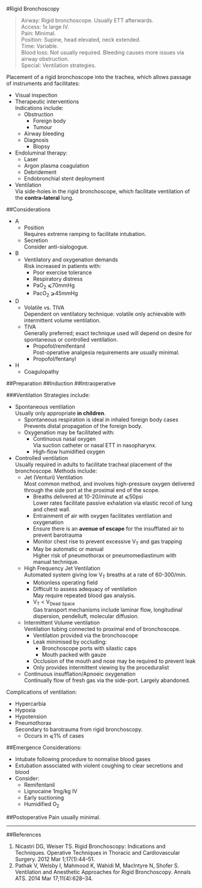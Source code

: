 #Rigid Bronchoscopy

>Airway: Rigid bronchoscope. Usually ETT afterwards. <br>
>Access: 1x large IV. <br>
>Pain: Minimal. <br>
>Position: Supine, head elevated, neck extended. <br>
>Time: Variable. <br>
>Blood loss: Not usually required. Bleeding causes more issues via airway obstruction. <br>
>Special: Ventilation strategies. <br>


Placement of a rigid bronchoscope into the trachea, which allows passage of instruments and facilitates:
* Visual inspection
* Therapeutic interventions  
Indications include:
	* Obstruction
		* Foreign body
		* Tumour
	* Airway bleeding
	* Diagnosis
		* Biopsy
* Endoluminal therapy:
	* Laser
	* Argon plasma coagulation
	* Debridement
	* Endobronchial stent deployment
* Ventilation  
Via side-holes in the rigid bronchoscope, which facilitate ventilation of the **contra-lateral** lung. 


##Considerations
* A
	* Position  
	Requires extreme ramping to facilitate intubation.
	* Secretion  
	Consider anti-sialogogue.
* B
	* Ventilatory and oxygenation demands  
	Risk increased in patients with:
		* Poor exercise tolerance
		* Respiratory distress
		* PaO<sub>2</sub> ⩽70mmHg
		* PacO<sub>2</sub> ⩾45mmHg
* D
	* Volatile vs. TIVA  
	Dependent on ventilatory technique: volatile only achievable with intermittent volume ventilation.
	* TIVA  
	Generally preferred; exact technique used will depend on desire for spontaneous or controlled ventilation.
		* Propofol/remifentanil  
		Post-operative analgesia requirements are usually minimal.
		* Propofol/fentanyl
* H
	* Coagulopathy

##Preparation
##Induction
##Intraoperative

###Ventilation
Strategies include:
* Spontaneous ventilation  
Usually only appropriate **in children**.
	* Spontaneous respiration is ideal in inhaled foreign body cases  
	Prevents distal propagation of the foreign body.
	* Oxygenation may be facilitated with:
		* Continuous nasal oxygen  
		Via suction catheter or nasal ETT in nasopharynx.
		* High-flow humidified oxygen
* Controlled ventilation  
Usually required in adults to facilitate tracheal placement of the bronchoscope. Methods include:
	* Jet (Venturi) Ventilation  
	Most common method, and involves high-pressure oxygen delivered through the side port at the proximal end of the scope.
		* Breaths delivered at 10-20/minute at ⩽50psi  
		Lower rates facilitate passive exhalation via elastic recoil of lung and chest wall.
		* Entrainment of air with oxygen facilitates ventilation and oxygenation
		* Ensure there is an **avenue of escape** for the insufflated air to prevent barotrauma
		* Monitor chest rise to prevent excessive V<sub>T</sub> and gas trapping
		* May be automatic or manual  
		Higher risk of pneumothorax or pneumomediastinum with manual technique.
	* High Frequency Jet Ventilation  
	Automated system giving low V<sub>T</sub> breaths at a rate of 60-300/min.
		* Motionless operating field
		* Difficult to assess adequacy of ventilation  
		May require repeated blood gas analysis.
		* V<sub>T</sub> < V<sub>Dead Space</sub>  
		Gas transport mechanisms include laminar flow, longitudinal dispersion, pendelluft, molecular diffusion.
	* Intermittent Volume ventilation  
	Ventilation tubing connected to proximal end of bronchoscope.
		* Ventilation provided via the bronchoscope
		* Leak minimised by occluding:
			* Bronchoscope ports with silastic caps
			* Mouth packed with gauze
		* Occlusion of the mouth and nose may be required to prevent leak
		* Only provides intermittent viewing by the proceduralist
	* Continuous insufflation/Apnoeic oxygenation  
	Continually flow of fresh gas via the side-port. Largely abandoned.


Complications of ventilation:
* Hypercarbia
* Hypoxia
* Hypotension
* Pneumothorax  
Secondary to barotrauma from rigid bronchoscopy.
	* Occurs in ⩽1% of cases

##Emergence
Considerations:
* Intubate following procedure to normalise blood gases
* Extubation associated with violent coughing to clear secretions and blood
* Consider:
	* Remifentanil
	* Lignocaine 1mg/kg IV
	* Early suctioning
	* Humidified O<sub>2</sub>

##Postoperative
Pain usually minimal.

---
##References
1. Nicastri DG, Weiser TS. Rigid Bronchoscopy: Indications and Techniques. Operative Techniques in Thoracic and Cardiovascular Surgery. 2012 Mar 1;17(1):44–51. 
2. Pathak V, Welsby I, Mahmood K, Wahidi M, MacIntyre N, Shofer S. Ventilation and Anesthetic Approaches for Rigid Bronchoscopy. Annals ATS. 2014 Mar 17;11(4):628–34. 
